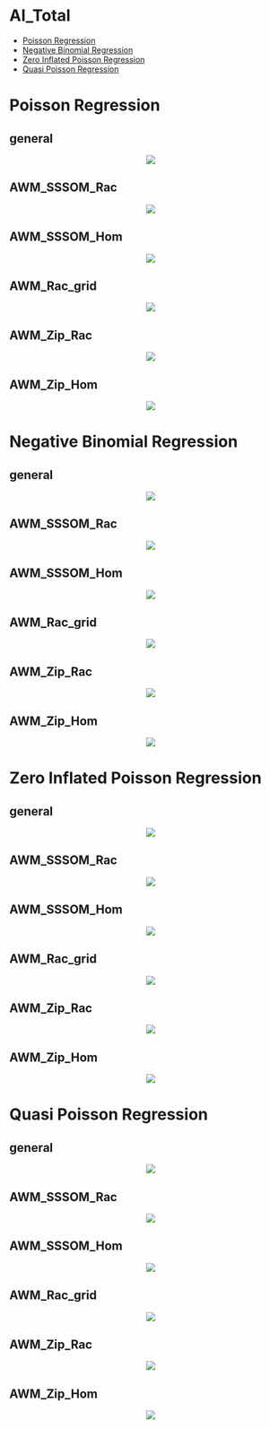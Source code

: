 
# AI_Total

- [Poisson Regression](https://github.com/meettyj/MSM-Discrimination-on-Twitter/blob/master/results/regression/AI_Total.md#poisson-regression)
- [Negative Binomial Regression](https://github.com/meettyj/MSM-Discrimination-on-Twitter/blob/master/results/regression/AI_Total.md#negative-binomial-regression)
- [Zero Inflated Poisson Regression](https://github.com/meettyj/MSM-Discrimination-on-Twitter/blob/master/results/regression/AI_Total.md#zero-inflated-poisson-regression)
- [Quasi Poisson Regression](https://github.com/meettyj/MSM-Discrimination-on-Twitter/blob/master/results/regression/AI_Total.md#quasi-poisson-regression)


# Poisson Regression
## general
<p align="center">
  <img src="https://github.com/meettyj/MSM-Discrimination-on-Twitter/raw/master/results/screenshots/regression/AI_Total/poisson_general.png" />
</p>

## AWM_SSSOM_Rac
<p align="center">
  <img src="https://github.com/meettyj/MSM-Discrimination-on-Twitter/raw/master/results/screenshots/regression/AI_Total/poisson_AWM_SSSOM_Rac.png" />
</p>

## AWM_SSSOM_Hom
<p align="center">
  <img src="https://github.com/meettyj/MSM-Discrimination-on-Twitter/raw/master/results/screenshots/regression/AI_Total/poisson_AWM_SSSOM_Hom.png" />
</p>

## AWM_Rac_grid
<p align="center">
  <img src="https://github.com/meettyj/MSM-Discrimination-on-Twitter/raw/master/results/screenshots/regression/AI_Total/poisson_AWM_Rac_grid.png" />
</p>

## AWM_Zip_Rac
<p align="center">
  <img src="https://github.com/meettyj/MSM-Discrimination-on-Twitter/raw/master/results/screenshots/regression/AI_Total/poisson_AWM_Zip_Rac.png" />
</p>

## AWM_Zip_Hom
<p align="center">
  <img src="https://github.com/meettyj/MSM-Discrimination-on-Twitter/raw/master/results/screenshots/regression/AI_Total/poisson_AWM_Zip_Hom.png" />
</p>



# Negative Binomial Regression
## general
<p align="center">
  <img src="https://github.com/meettyj/MSM-Discrimination-on-Twitter/raw/master/results/screenshots/regression/AI_Total/NB_general.png" />
</p>

## AWM_SSSOM_Rac
<p align="center">
  <img src="https://github.com/meettyj/MSM-Discrimination-on-Twitter/raw/master/results/screenshots/regression/AI_Total/NB_AWM_SSSOM_Rac.png" />
</p>

## AWM_SSSOM_Hom
<p align="center">
  <img src="https://github.com/meettyj/MSM-Discrimination-on-Twitter/raw/master/results/screenshots/regression/AI_Total/NB_AWM_SSSOM_Hom.png" />
</p>

## AWM_Rac_grid
<p align="center">
  <img src="https://github.com/meettyj/MSM-Discrimination-on-Twitter/raw/master/results/screenshots/regression/AI_Total/NB_AWM_Rac_grid.png" />
</p>

## AWM_Zip_Rac
<p align="center">
  <img src="https://github.com/meettyj/MSM-Discrimination-on-Twitter/raw/master/results/screenshots/regression/AI_Total/NB_AWM_Zip_Rac.png" />
</p>

## AWM_Zip_Hom
<p align="center">
  <img src="https://github.com/meettyj/MSM-Discrimination-on-Twitter/raw/master/results/screenshots/regression/AI_Total/NB_AWM_Zip_Hom.png" />
</p>



# Zero Inflated Poisson Regression
## general
<p align="center">
  <img src="https://github.com/meettyj/MSM-Discrimination-on-Twitter/raw/master/results/screenshots/regression/AI_Total/ZIP_general.png" />
</p>

## AWM_SSSOM_Rac
<p align="center">
  <img src="https://github.com/meettyj/MSM-Discrimination-on-Twitter/raw/master/results/screenshots/regression/AI_Total/ZIP_AWM_SSSOM_Rac.png" />
</p>

## AWM_SSSOM_Hom
<p align="center">
  <img src="https://github.com/meettyj/MSM-Discrimination-on-Twitter/raw/master/results/screenshots/regression/AI_Total/ZIP_AWM_SSSOM_Hom.png" />
</p>

## AWM_Rac_grid
<p align="center">
  <img src="https://github.com/meettyj/MSM-Discrimination-on-Twitter/raw/master/results/screenshots/regression/AI_Total/ZIP_AWM_Rac_grid.png" />
</p>

## AWM_Zip_Rac
<p align="center">
  <img src="https://github.com/meettyj/MSM-Discrimination-on-Twitter/raw/master/results/screenshots/regression/AI_Total/ZIP_AWM_Zip_Rac.png" />
</p>

## AWM_Zip_Hom
<p align="center">
  <img src="https://github.com/meettyj/MSM-Discrimination-on-Twitter/raw/master/results/screenshots/regression/AI_Total/ZIP_AWM_Zip_Hom.png" />
</p>



# Quasi Poisson Regression
## general
<p align="center">
  <img src="https://github.com/meettyj/MSM-Discrimination-on-Twitter/raw/master/results/screenshots/regression/AI_Total/quasi_poisson_general.png" />
</p>

## AWM_SSSOM_Rac
<p align="center">
  <img src="https://github.com/meettyj/MSM-Discrimination-on-Twitter/raw/master/results/screenshots/regression/AI_Total/quasi_poisson_AWM_SSSOM_Rac.png" />
</p>

## AWM_SSSOM_Hom
<p align="center">
  <img src="https://github.com/meettyj/MSM-Discrimination-on-Twitter/raw/master/results/screenshots/regression/AI_Total/quasi_poisson_AWM_SSSOM_Hom.png" />
</p>

## AWM_Rac_grid
<p align="center">
  <img src="https://github.com/meettyj/MSM-Discrimination-on-Twitter/raw/master/results/screenshots/regression/AI_Total/quasi_poisson_AWM_Rac_grid.png" />
</p>

## AWM_Zip_Rac
<p align="center">
  <img src="https://github.com/meettyj/MSM-Discrimination-on-Twitter/raw/master/results/screenshots/regression/AI_Total/quasi_poisson_AWM_Zip_Rac.png" />
</p>

## AWM_Zip_Hom
<p align="center">
  <img src="https://github.com/meettyj/MSM-Discrimination-on-Twitter/raw/master/results/screenshots/regression/AI_Total/quasi_poisson_AWM_Zip_Hom.png" />
</p>















